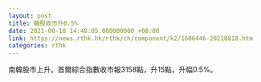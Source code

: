```yaml
---
layout: post
title: 韓股收市升0.5%
date: 2021-08-18 14:48:05.000000000 +08:00
link: https://news.rthk.hk/rthk/ch/component/k2/1606446-20210818.htm
categories: rthk
---
```


南韓股市上升。首爾綜合指數收市報3158點，升15點，升幅0.5%。
